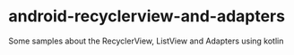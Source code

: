 # android-recyclerview-and-adapters
Some samples about the RecyclerView, ListView and Adapters using kotlin

